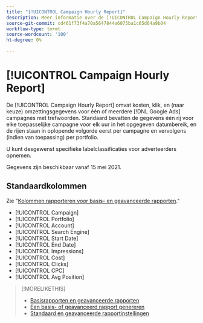 ```yaml
---
title: "[!UICONTROL Campaign Hourly Report]"
description: Meer informatie over de [!UICONTROL Campaign Hourly Report].
source-git-commit: cd461f73f4a70a5647844a6075ba1c65d64a9b04
workflow-type: tm+mt
source-wordcount: '100'
ht-degree: 0%

---
```


# [!UICONTROL Campaign Hourly Report]

De [!UICONTROL Campaign Hourly Report] omvat kosten, klik, en (naar keuze) omzettingsgegevens voor één of meerdere [!DNL Google Ads] campagnes met trefwoorden. Standaard bevatten de gegevens één rij voor elke toepasselijke campagne voor elk uur in het opgegeven datumbereik, en de rijen staan in oplopende volgorde eerst per campagne en vervolgens (indien van toepassing) per portfolio.

U kunt desgewenst specifieke labelclassificaties voor adverteerders opnemen.

Gegevens zijn beschikbaar vanaf 15 mei 2021. <!-- [Later: You can view data for the previous NN days.] -->

## Standaardkolommen

Zie &quot;[Kolommen rapporteren voor basis- en geavanceerde rapporten](basic-advanced-report-columns.md).&quot;

* [!UICONTROL Campaign]
* [!UICONTROL Portfolio]
* [!UICONTROL Account]
* [!UICONTROL Search Engine]
* [!UICONTROL Start Date]
* [!UICONTROL End Date]
* [!UICONTROL Impressions]
* [!UICONTROL Cost]
* [!UICONTROL Clicks]
* [!UICONTROL CPC]
* [!UICONTROL Avg Position]

>[!MORELIKETHIS]
>
>* [Basisrapporten en geavanceerde rapporten](basic-advanced-report-about.md)
>* [Een basis- of geavanceerd rapport genereren](basic-advanced-report-generate.md)
>* [Standaard en geavanceerde rapportinstellingen](basic-advanced-report-settings.md)

